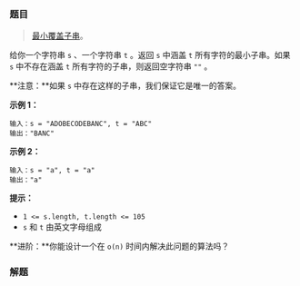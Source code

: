 ### 题目

> [最小覆盖子串](https://leetcode-cn.com/problems/minimum-window-substring/description/)。

给你一个字符串 `s` 、一个字符串 `t` 。返回 `s` 中涵盖 `t` 所有字符的最小子串。如果 `s` 中不存在涵盖 `t` 所有字符的子串，则返回空字符串 `""` 。

**注意：**如果 `s` 中存在这样的子串，我们保证它是唯一的答案。

**示例 1：**

```
输入：s = "ADOBECODEBANC", t = "ABC"
输出："BANC"
```

**示例 2：**

```
输入：s = "a", t = "a"
输出："a"
```

 

**提示：**

- `1 <= s.length, t.length <= 105`
- `s` 和 `t` 由英文字母组成

**进阶：**你能设计一个在 `o(n)` 时间内解决此问题的算法吗？

### 解题